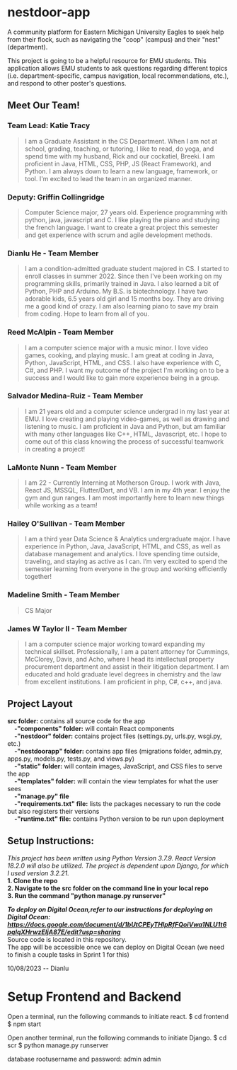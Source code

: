 # nestdoor-app
A community platform for Eastern Michigan University Eagles to seek help from their flock, such as navigating the "coop" (campus) and their "nest" (department).

This project is going to be a helpful resource for EMU students.  This application allows EMU students to ask questions regarding different topics (i.e. department-specific, campus navigation, local recommendations, etc.), and respond to other poster's questions.  

## Meet Our Team!

### Team Lead: Katie Tracy
>I am a Graduate Assistant in the CS Department.  When I am not at school, grading, teaching, or tutoring, I like to read, do yoga, and spend time with my husband, Rick and our cockatiel, Breeki.  I am proficient in Java, HTML, CSS, PHP, JS (React Framework), and Python.  I am always down to learn a new language, framework, or tool.  I'm excited to lead the team in an organized manner.  

### Deputy: Griffin Collingridge
>Computer Science major, 27 years old. Experience programming with python, java, javascript and C. I like playing the piano and studying the french language. I want to create a great project this semester and get experience with scrum and agile development methods.

### Dianlu He - Team Member
>I am a condition-admitted graduate student majored in CS. I started to enroll classes in summer 2022. Since then I've been working on my programming skills, primarily trained in Java. I also learned a bit of Python, PHP and Arduino. My B.S. is biotechnology. I have two adorable kids, 6.5 years old girl and 15 months boy. They are driving me a good kind of crazy. I am also learning piano to save my brain from coding. Hope to learn from all of you.

### Reed McAlpin - Team Member
>I am a computer science major with a music minor. I love video games, cooking, and playing music. I am great at coding in Java, Python, JavaScript, HTML, and CSS. I also have experience with C, C#, and PHP. I want my outcome of the project I'm working on to be a success and I would like to gain more experience being in a group.

### Salvador Medina-Ruiz - Team Member
>I am 21 years old and a computer science undergrad in my last year at EMU. I love creating and playing video-games, as well as drawing and listening to music. I am proficient in Java and Python, but am familiar with many other languages like C++, HTML, Javascript, etc. I hope to come out of this class knowing the process of successful teamwork in creating a project!

### LaMonte Nunn - Team Member
>I am 22 - Currently Interning at Motherson Group. I work with Java, React JS, MSSQL, Flutter/Dart, and VB. I am in my 4th year. I enjoy the gym and gun ranges. I am most importantly here to learn new things while working as a team!

### Hailey O'Sullivan - Team Member
>I am a third year Data Science & Analytics undergraduate major. I have experience in Python, Java, JavaScript,  HTML, and CSS, as well as database management and analytics. I love spending time outside, traveling, and staying as active as I can. I’m very excited to spend the semester learning from everyone in the group and working efficiently together!

### Madeline Smith - Team Member
>CS Major

### James W Taylor II - Team Member
>I am a computer science major working toward expanding my technical skillset.  Professionally, I am a patent attorney for Cummings, McClorey, Davis, and Acho, where I head its intellectual property procurement department and assist in their litigation department.  I am educated and hold graduate level degrees in chemistry and the law from excellent institutions.  I am proficient in php, C#, c++, and java.

## Project Layout 
**src folder:** contains all source code for the app <br>
&nbsp;&nbsp;&nbsp;&nbsp;**-"components" folder:** will contain React components <br>
&nbsp;&nbsp;&nbsp;&nbsp;**-"nestdoor" folder:** contains project files (settings.py, urls.py, wsgi.py, etc.) <br>
&nbsp;&nbsp;&nbsp;&nbsp;**-"nestdoorapp" folder:** contains app files (migrations folder, admin.py, apps.py, models.py, tests.py, and views.py) <br>
&nbsp;&nbsp;&nbsp;&nbsp;**-"static" folder:** will contain images, JavaScript, and CSS files to serve the app <br>
&nbsp;&nbsp;&nbsp;&nbsp;**-"templates" folder:** will contain the view templates for what the user sees <br>
&nbsp;&nbsp;&nbsp;&nbsp;**-"manage.py" file** <br>
&nbsp;&nbsp;&nbsp;&nbsp;**-"requirements.txt" file:** lists the packages necessary to run the code but also registers their versions <br>
&nbsp;&nbsp;&nbsp;&nbsp;**-"runtime.txt" file:** contains Python version to be run upon deployment

## Setup Instructions:
*This project has been written using Python Version 3.7.9.  React Version 18.2.0 will also be utilized. 
The project is dependent upon Django, for which I used version 3.2.21.* <br>
**1. Clone the repo <br>
2. Navigate to the src folder on the command line in your local repo <br>
3. Run the command "python manage.py runserver" <br>**

***To deploy on Digital Ocean,refer to our instructions for deploying on Digital Ocean: 
https://docs.google.com/document/d/1bUtCPEyTHIpRfFQoiVwa1NLU1t6pqlqXHrwzEljA87E/edit?usp=sharing***
<br> Source code is located in this repository.
<br> The app will be accessible once we can deploy on Digital Ocean (we need to finish a couple tasks in Sprint 1 for this)


10/08/2023 -- Dianlu
# Setup Frontend and Backend 
Open a terminal, run the following commands to initiate react.
$ cd frontend
$ npm start

Open another terminal, run the following commands to initiate Django.
$ cd scr
$ python manage.py runserver

database rootusername and password:
admin
admin
